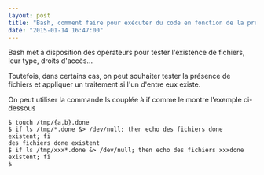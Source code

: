```yaml
---
layout: post
title: "Bash, comment faire pour exécuter du code en fonction de la présence de fichier*s*"
date: "2015-01-14 16:47:00"
---
```

Bash met à disposition des opérateurs pour tester l'existence de fichiers, leur type, droits d'accès...

Toutefois, dans certains cas, on peut souhaiter tester la présence de fichiers et appliquer un traitement si l'un d'entre eux existe.

On peut utiliser la commande ls couplée à if comme le montre l'exemple ci-dessous


```
$ touch /tmp/{a,b}.done
$ if ls /tmp/*.done &> /dev/null; then echo des fichiers done existent; fi 
des fichiers done existent
$ if ls /tmp/xxx*.done &> /dev/null; then echo des fichiers xxxdone existent; fi 
$
```
